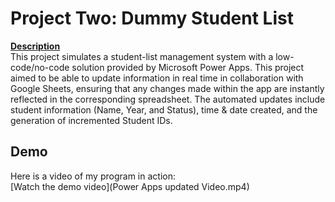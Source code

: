 # Project Two: Dummy Student List

<ins><b>Description</ins></b><br />
This project simulates a student-list management system with a low-code/no-code solution provided by Microsoft Power Apps. This project aimed to be able to update information in real time in collaboration with Google Sheets, ensuring that any changes made within the app are instantly reflected in the corresponding spreadsheet. The automated updates include student information (Name, Year, and Status), time & date created, and the generation of incremented Student IDs. 

## Demo
Here is a video of my program in action:<br />
[Watch the demo video](Power Apps updated Video.mp4)
